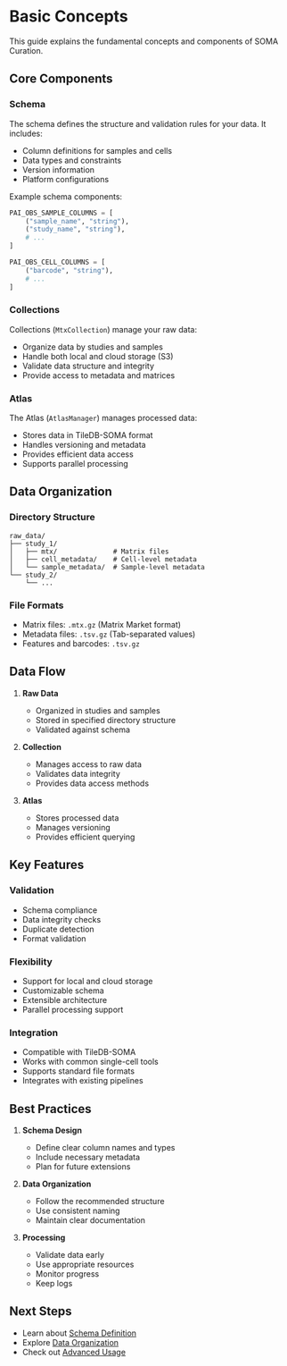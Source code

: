 # Basic Concepts

This guide explains the fundamental concepts and components of SOMA Curation.

## Core Components

### Schema

The schema defines the structure and validation rules for your data. It includes:

- Column definitions for samples and cells
- Data types and constraints
- Version information
- Platform configurations

Example schema components:

```python
PAI_OBS_SAMPLE_COLUMNS = [
    ("sample_name", "string"),
    ("study_name", "string"),
    # ...
]

PAI_OBS_CELL_COLUMNS = [
    ("barcode", "string"),
    # ...
]
```

### Collections

Collections (`MtxCollection`) manage your raw data:

- Organize data by studies and samples
- Handle both local and cloud storage (S3)
- Validate data structure and integrity
- Provide access to metadata and matrices

### Atlas

The Atlas (`AtlasManager`) manages processed data:

- Stores data in TileDB-SOMA format
- Handles versioning and metadata
- Provides efficient data access
- Supports parallel processing

## Data Organization

### Directory Structure

```
raw_data/
├── study_1/
│   ├── mtx/              # Matrix files
│   ├── cell_metadata/    # Cell-level metadata
│   └── sample_metadata/  # Sample-level metadata
└── study_2/
    └── ...
```

### File Formats

- Matrix files: `.mtx.gz` (Matrix Market format)
- Metadata files: `.tsv.gz` (Tab-separated values)
- Features and barcodes: `.tsv.gz`

## Data Flow

1. **Raw Data**

   - Organized in studies and samples
   - Stored in specified directory structure
   - Validated against schema

2. **Collection**

   - Manages access to raw data
   - Validates data integrity
   - Provides data access methods

3. **Atlas**
   - Stores processed data
   - Manages versioning
   - Provides efficient querying

## Key Features

### Validation

- Schema compliance
- Data integrity checks
- Duplicate detection
- Format validation

### Flexibility

- Support for local and cloud storage
- Customizable schema
- Extensible architecture
- Parallel processing support

### Integration

- Compatible with TileDB-SOMA
- Works with common single-cell tools
- Supports standard file formats
- Integrates with existing pipelines

## Best Practices

1. **Schema Design**

   - Define clear column names and types
   - Include necessary metadata
   - Plan for future extensions

2. **Data Organization**

   - Follow the recommended structure
   - Use consistent naming
   - Maintain clear documentation

3. **Processing**
   - Validate data early
   - Use appropriate resources
   - Monitor progress
   - Keep logs

## Next Steps

- Learn about [Schema Definition](user_guide/schema.md)
- Explore [Data Organization](user_guide/data_organization.md)
- Check out [Advanced Usage](examples/advanced.md)
